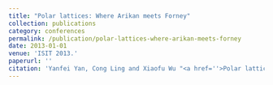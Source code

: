 ```yaml
---
title: "Polar lattices: Where Arikan meets Forney"
collection: publications
category: conferences
permalink: /publication/polar-lattices-where-arikan-meets-forney
date: 2013-01-01
venue: 'ISIT 2013.'
paperurl: ''
citation: 'Yanfei Yan, Cong Ling and Xiaofu Wu "<a href=''>Polar lattices: Where Arikan meets Forney</a>", ISIT 2013.'
---
```

